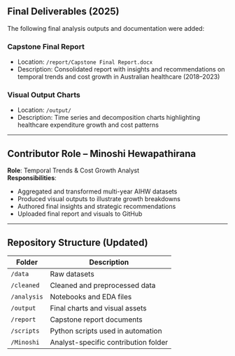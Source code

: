 ##  Final Deliverables (2025)

The following final analysis outputs and documentation were added:

###  Capstone Final Report
- Location: `/report/Capstone Final Report.docx`
- Description: Consolidated report with insights and recommendations on temporal trends and cost growth in Australian healthcare (2018–2023)

###  Visual Output Charts
- Location: `/output/`
- Description: Time series and decomposition charts highlighting healthcare expenditure growth and cost patterns

---

##  Contributor Role – Minoshi Hewapathirana
**Role**: Temporal Trends & Cost Growth Analyst  
**Responsibilities**:
- Aggregated and transformed multi-year AIHW datasets
- Produced visual outputs to illustrate growth breakdowns
- Authored final insights and strategic recommendations
- Uploaded final report and visuals to GitHub

---

##  Repository Structure (Updated)

| Folder        | Description |
|---------------|-------------|
| `/data`       | Raw datasets |
| `/cleaned`    | Cleaned and preprocessed data |
| `/analysis`   | Notebooks and EDA files |
| `/output`     | Final charts and visual assets |
| `/report`     | Capstone report documents |
| `/scripts`    | Python scripts used in automation |
| `/Minoshi`    | Analyst-specific contribution folder |



